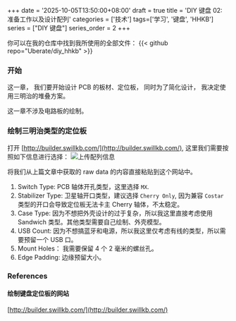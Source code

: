 +++
date = '2025-10-05T13:50:00+08:00'
draft = true
title = 'DIY 键盘 02: 准备工作以及设计配列'
categories = ['技术']
tags=['学习', '键盘', 'HHKB']
series = ["DIY 键盘"]
series_order = 2
+++


你可以在我的仓库中找到我所使用的全部文件：
{{< github repo="Uberate/diy_hhkb" >}}

### 开始

这一章，
我们要开始设计 PCB 的板材、定位板，
同时为了简化设计，
我决定使用三明治的堆叠方案。

这一章不涉及电路板的绘制。

### 绘制三明治类型的定位板

打开 [http://builder.swillkb.com/](http://builder.swillkb.com/), 
这里我们需要按照如下信息进行选择：
![上传配列信息](/learn/img/ln/key_board/diy_my_first_keyboard/03_pcb_create/pcb_create.png)

将我们从上篇文章中获取的 raw data 的内容直接粘贴到这个网站中。

1. Switch Type: PCB 轴体开孔类型，这里选择 `MX`.
2. Stabilizer Type: 卫星轴开口类型，建议选择 `Cherry Only`, 因为兼容 `Costar` 类型的开口会导致定位板无法卡主 Cherry 轴体，不太稳定。
3. Case Type: 因为不想把外壳设计的过于复杂，所以我这里直接考虑使用 Sandwich 类型。其他类型需要自己绘制、外壳模型。
4. USB Count: 因为不想搞蓝牙和电源，所以我这里仅考虑有线的类型，所以需要预留一个 USB 口。
5. Mount Holes： 我需要保留 4 个 2 毫米的螺丝孔。
6. Edge Padding: 边缘预留大小。

### References

#### 绘制键盘定位板的网站

[http://builder.swillkb.com/](http://builder.swillkb.com/)


